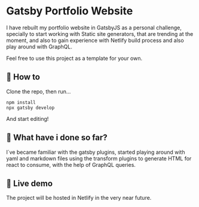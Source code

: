 # Gatsby Portfolio Website

I have rebuilt my portfolio website in GatsbyJS as a personal challenge, specially to start working with Static site generators, that are trending at the moment, and also to gain experience with Netlify build process and also play around with GraphQL.

Feel free to use this project as a template for your own.

## 🚀 How to

Clone the repo, then run...

    npm install
    npx gatsby develop

And start editing!

## 🧐 What have i done so far?

I´ve became familiar with the gatsby plugins, started playing around with yaml and markdown files using the transform plugins to generate HTML for react to consume, with the help of GraphQL queries.

## 💫 Live demo

The project will be hosted in Netlify in the very near future.
